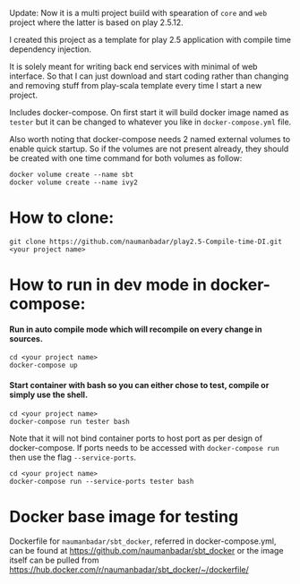 Update: Now it is a multi project buiild with spearation of `core` and `web` project where the latter is based on play 2.5.12.


I created this project as a template for play 2.5 application with compile time dependency injection.

It is solely meant for writing back end services with minimal of web interface. So that I can just download and start coding rather than changing and removing stuff from play-scala template every time I start a new project.

Includes docker-compose. On first start it will build docker image named as `tester` but it can be changed to whatever you like in `docker-compose.yml` file.

Also worth noting that docker-compose needs 2 named external volumes to enable quick startup. So if the volumes are not present already, they should be created with one time command for both volumes as follow:
 
    docker volume create --name sbt
    docker volume create --name ivy2

# How to clone:

    git clone https://github.com/naumanbadar/play2.5-Compile-time-DI.git <your project name>
    
# How to run in dev mode in docker-compose:

#### Run in auto compile mode which will recompile on every change in sources.

    cd <your project name>
    docker-compose up
    
#### Start container with bash so you can either chose to test, compile or simply use the shell.

    cd <your project name>
    docker-compose run tester bash
    
Note that it will not bind container ports to host port as per design of docker-compose. If ports needs to be accessed with `docker-compose run` then use the flag `--service-ports`.

    cd <your project name>
    docker-compose run --service-ports tester bash
    

# Docker base image for testing

Dockerfile for `naumanbadar/sbt_docker`, referred in docker-compose.yml, can be found at <https://github.com/naumanbadar/sbt_docker> or the image itself can be pulled from <https://hub.docker.com/r/naumanbadar/sbt_docker/~/dockerfile/> 
